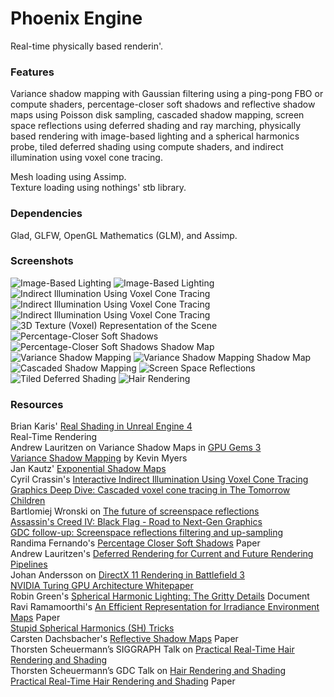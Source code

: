 # Phoenix Engine
Real-time physically based renderin'.

### Features
Variance shadow mapping with Gaussian filtering using a ping-pong FBO or compute shaders, percentage-closer soft shadows and reflective shadow maps using Poisson disk sampling, cascaded shadow mapping, screen space reflections using deferred shading and ray marching, physically based rendering with image-based lighting and a spherical harmonics probe, tiled deferred shading using compute shaders, and indirect illumination using voxel cone tracing.

Mesh loading using Assimp.  
Texture loading using nothings' stb library.

### Dependencies
Glad, GLFW, OpenGL Mathematics (GLM), and Assimp.

### Screenshots
![](images/ibl.png "Image-Based Lighting")
![](images/ibl2.png "Image-Based Lighting")
![](images/vct.png "Indirect Illumination Using Voxel Cone Tracing")
![](images/vct2.png "Indirect Illumination Using Voxel Cone Tracing")
![](images/vct3.png "Indirect Illumination Using Voxel Cone Tracing")
![](images/vct4.png "3D Texture (Voxel) Representation of the Scene")
![](images/pcss.png "Percentage-Closer Soft Shadows")
![](images/pcss_sm.png "Percentage-Closer Soft Shadows Shadow Map")
![](images/vsm.png "Variance Shadow Mapping")
![](images/vsm_sm.png "Variance Shadow Mapping Shadow Map")
![](images/csm.png "Cascaded Shadow Mapping")
![](images/ssr.png "Screen Space Reflections")
![](images/tds.png "Tiled Deferred Shading")
![](images/hair.png "Hair Rendering")

### Resources
Brian Karis' [Real Shading in Unreal Engine 4](https://cdn2.unrealengine.com/Resources/files/2013SiggraphPresentationsNotes-26915738.pdf)  
Real-Time Rendering  
Andrew Lauritzen on Variance Shadow Maps in [GPU Gems 3](https://developer.nvidia.com/gpugems/GPUGems3/gpugems3_ch08.html)  
[Variance Shadow Mapping](http://developer.download.nvidia.com/SDK/10/direct3d/Source/VarianceShadowMapping/Doc/VarianceShadowMapping.pdf) by Kevin Myers  
Jan Kautz' [Exponential Shadow Maps](http://jankautz.com/publications/esm_gi08.pdf)  
Cyril Crassin's [Interactive Indirect Illumination Using Voxel Cone Tracing](https://research.nvidia.com/sites/default/files/pubs/2011-09_Interactive-Indirect-Illumination/GIVoxels-pg2011-authors.pdf)  
[Graphics Deep Dive: Cascaded voxel cone tracing in The Tomorrow Children](https://www.gamasutra.com/view/news/286023/Graphics_Deep_Dive_Cascaded_voxel_cone_tracing_in_The_Tomorrow_Children.php)  
Bartlomiej Wronski on [The future of screenspace reflections](https://www.gamasutra.com/blogs/BartlomiejWronski/20140129/209609/The_future_of_screenspace_reflections.php)  
[Assassin's Creed IV: Black Flag - Road to Next-Gen Graphics](https://www.gdcvault.com/play/1020397/Assassin-s-Creed-IV-Black)  
[GDC follow-up: Screenspace reflections filtering and up-sampling](https://bartwronski.com/2014/03/23/gdc-follow-up-screenspace-reflections-filtering-and-up-sampling/)  
Randima Fernando's [Percentage Closer Soft Shadows](http://developer.download.nvidia.com/shaderlibrary/docs/shadow_PCSS.pdf) Paper  
Andrew Lauritzen's [Deferred Rendering for Current and Future Rendering Pipelines](https://software.intel.com/sites/default/files/m/d/4/1/d/8/lauritzen_deferred_shading_siggraph_2010.pdf)  
Johan Andersson on [DirectX 11 Rendering in Battlefield 3](http://www.dice.se/wp-content/uploads/2014/12/GDC11_DX11inBF3_Public.pdf)  
[NVIDIA Turing GPU Architecture Whitepaper](https://www.nvidia.com/content/dam/en-zz/Solutions/design-visualization/technologies/turing-architecture/NVIDIA-Turing-Architecture-Whitepaper.pdf)  
Robin Green's [Spherical Harmonic Lighting: The Gritty Details](http://silviojemma.com/public/papers/lighting/spherical-harmonic-lighting.pdf) Document  
Ravi Ramamoorthi's [An Efficient Representation for Irradiance Environment Maps](http://cseweb.ucsd.edu/~ravir/papers/envmap/envmap.pdf) Paper  
[Stupid Spherical Harmonics (SH) Tricks](https://www.ppsloan.org/publications/StupidSH36.pdf)  
Carsten Dachsbacher's [Reflective Shadow Maps](http://www.klayge.org/material/3_12/GI/rsm.pdf) Paper  
Thorsten Scheuermann’s SIGGRAPH Talk on [Practical Real-Time Hair Rendering and Shading](https://pdfs.semanticscholar.org/aa4c/9b498a48ec9eff1d93eaca646b3c9d2490b1.pdf)  
Thorsten Scheuermann’s GDC Talk on [Hair Rendering and Shading](http://web.engr.oregonstate.edu/~mjb/cs519/Projects/Papers/HairRendering.pdf)  
[Practical Real-Time Hair Rendering and Shading](http://citeseerx.ist.psu.edu/viewdoc/download?doi=10.1.1.607.1272&rep=rep1&type=pdf) Paper
